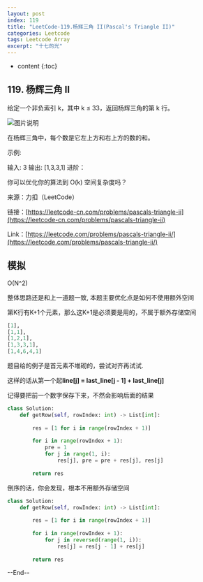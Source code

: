 ```yaml
---
layout: post
index: 119
title: "LeetCode-119.杨辉三角 II(Pascal's Triangle II)"
categories: Leetcode
tags: Leetcode Array
excerpt: "十七的光"
---
```


* content
{:toc}

## 119. 杨辉三角 II

给定一个非负索引 k，其中 k ≤ 33，返回杨辉三角的第 k 行。

![图片说明]({{site.static}}/images/leetcode-algorithm-118.gif)

在杨辉三角中，每个数是它左上方和右上方的数的和。

示例:

输入: 3
输出: [1,3,3,1]
进阶：

你可以优化你的算法到 O(k) 空间复杂度吗？

来源：力扣（LeetCode）

链接：[https://leetcode-cn.com/problems/pascals-triangle-ii](https://leetcode-cn.com/problems/pascals-triangle-ii)

Link：[https://leetcode.com/problems/pascals-triangle-ii/](https://leetcode.com/problems/pascals-triangle-ii/)

## 模拟

O(N^2)

整体思路还是和上一道题一致, 本题主要优化点是如何不使用额外空间

第K行有K+1个元素，那么这K+1是必须要是用的，不属于额外存储空间

```python
[1],
[1,1],
[1,2,1],
[1,3,3,1],
[1,4,6,4,1]
```

题目给的例子是首元素不堆砌的，尝试对齐再试试.

这样的话从第一个起**line[j] = last_line[j - 1] + last_line[j]**

记得要把前一个数字保存下来，不然会影响后面的结果

```python
class Solution:
    def getRow(self, rowIndex: int) -> List[int]:
        
        res = [1 for i in range(rowIndex + 1)]
        
        for i in range(rowIndex + 1):
            pre = 1
            for j in range(1, i):
                res[j], pre = pre + res[j], res[j]
                
        return res
```

倒序的话，你会发现，根本不用额外存储空间

```python
class Solution:
    def getRow(self, rowIndex: int) -> List[int]:
        
        res = [1 for i in range(rowIndex + 1)]
        
        for i in range(rowIndex + 1):
            for j in reversed(range(1, i)):
                res[j] = res[j - 1] + res[j]
                
        return res
```

--End--


